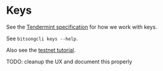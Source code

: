 # Keys

See the [Tendermint specification](https://github.com/tendermint/tendermint/blob/master/docs/spec/blockchain/encoding.md#public-key-cryptography) for how we work with keys.

See `bitsongcli keys --help`.

Also see the [testnet tutorial](./join-testnet).

TODO: cleanup the UX and document this properly
